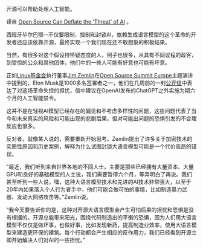 <!-- 
# 开源可以减轻AI的“威胁”
https://cdn.thenewstack.io/media/2023/09/177cf13e-steve-johnson-zpoodqc8ymw-unsplash-scaled-e1695328678635-1024x576.jpg
 -->
 
开源可以帮助处理人工智能。

译自 [Open Source Can Deflate the ‘Threat’ of AI](https://thenewstack.io/open-source-can-deflate-the-threat-of-ai/) 。

西班牙毕尔巴鄂--不仅要限制、控制和封锁AI，依赖生成语言模型的这个革命的开发者还应该依靠开源，最终实现一个我们现在还不敢想象的积极结果。

当然，有很多对这个假设持怀疑态度的人，例子也很多，从具有不同议程的政客，到受惊的公众和其他团体，他们中的一些人可能有好意也可能有坏意。 

正如[Linux基金会](https://training.linuxfoundation.org/training/course-catalog/?utm_content=inline-mention)执行董事[Jim Zemlin](https://www.linkedin.com/in/zemlin/)在[Open Source Summit Europe](https://events.linuxfoundation.org/open-source-summit-europe/)主题演讲中提到的，Elon Musk是1000多名签署者之一，他们在几周前的一封[公开信](https://www.nytimes.com/2023/03/29/technology/ai-artificial-intelligence-musk-risks.html)中表达了对这场革命失控的担忧，信中建议在OpenAI发布的ChatGPT之外实施为期六个月的人工智能禁令。

这并不是在轻视AI模型已经存在的偏见和不考虑多样性的问题，这些问题代表了当今和未来真实的风险和可能出现的悲剧后果，但对可能出问题的恐惧引发的不合理反应也很多。

反对者，就像某人说的，需要重新开始思考。Zemlin提出了许多关于加密技术的实质性原因和历史案例，解释为什么试图封锁大语言模型可能是一个代价高昂的错误。

“最近，我们听到来自世界各地的不同人士，主要是那些已经拥有大量资本、大量GPU和良好的基础模型的人士说，我们需要暂停六个月，等弄明白了再说。我们甚至听到一些人说，嘿，这种大语言模型技术和先进的AI技术非常强大，以至于20年内如果落入个人行为者手中，他们可能会做可怕的事情，比如制造暴力武器、发动大网络攻击等。”Zemlin说。

“我今天要告诉你的是，这种对开源大语言模型会产生可怕后果的担忧和恐惧是没有根据的。开源总能带来阳光，围绕代码制造出的平衡的恐惧，因为人们用大语言模型不仅仅是做坏事，也做好事，比如发现新药，提高制造业效率，使用大语言模型来建造更环保的建筑。每个行动都会产生相应的反作用力，我们已经看到开源立即开始解决人们对AI的一些担忧。”

